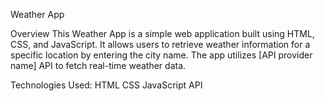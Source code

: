 Weather App

Overview
This Weather App is a simple web application built using HTML, CSS, and JavaScript. It allows users to retrieve weather information for a specific location by entering the city name. The app utilizes [API provider name] API to fetch real-time weather data.

Technologies Used:
HTML
CSS
JavaScript
API
